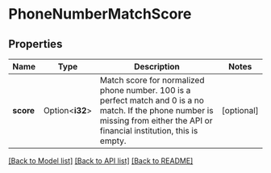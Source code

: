 # PhoneNumberMatchScore

## Properties

Name | Type | Description | Notes
------------ | ------------- | ------------- | -------------
**score** | Option<**i32**> | Match score for normalized phone number. 100 is a perfect match and 0 is a no match. If the phone number is missing from either the API or financial institution, this is empty. | [optional]

[[Back to Model list]](../README.md#documentation-for-models) [[Back to API list]](../README.md#documentation-for-api-endpoints) [[Back to README]](../README.md)


